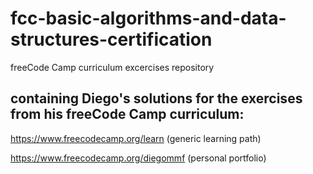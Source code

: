 # fcc-basic-algorithms-and-data-structures-certification
freeCode Camp curriculum excercises repository

## containing Diego's solutions for the exercises from his freeCode Camp curriculum:

https://www.freecodecamp.org/learn (generic learning path)

https://www.freecodecamp.org/diegommf (personal portfolio)
